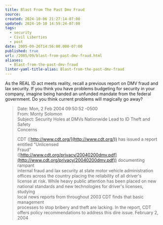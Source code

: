 ```yaml
---
title: Blast From The Past Dmv Fraud
source: 
created: 2024-10-06 21:27:14-07:00
updated: 2024-10-10 14:59:24-07:00
tags:
  - security
  - Civil Liberties
  - post
date: 2005-09-26T14:56:00.000-07:00
published: true
url: /2005/09/blast-from-past-dmv-fraud.html
aliases:
  - Blast-from-the-past-dmv-fraud
linter-yaml-title-alias: Blast-from-the-past-dmv-fraud
---
```



As the REAL ID act meets reality, recall a previous report on DMV fraud and lax security. If you think you have problems budgeting for security in your company, imagine being handed an unfunded mandate from the federal government. Do you think current problems will magically go away?  
  

>   
> Date: Mon, 2 Feb 2004 09:50:52 -0500  
> From: Monty Solomon  
> Subject: Security Holes at DMVs Nationwide Lead to ID Theft and Safety  
> Concerns  
>   
> CDT ([http://www.cdt.org/](http://www.cdt.org/)) has issued a report entitled "Unlicensed  
> Fraud"  
> ([http://www.cdt.org/privacy/20040200dmv.pdf](http://www.cdt.org/privacy/20040200dmv.pdf)) documenting rampant  
> internal fraud and lax security at state motor vehicle administration  
> offices across the country placing the reliability of all driver's  
> license at risk. While heavy public attention has been placed on new  
> national standards and new technologies for driver's licenses, studying  
> local news reports from throughout 2003 CDT finds that basic management  
> processes to stop bribery and theft are lacking. In the report, CDT  
> offers policy recommendations to address this dire issue. February 2,  
> 2004